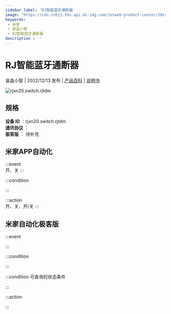 ```yaml
---
sidebar_label: 'RJ智能蓝牙通断器'
image: 'https://cdn.cnbj1.fds.api.mi-img.com/iotweb-product-center/18c438ee1d5948e7433d95ff543e6182_1667981843886.png?GalaxyAccessKeyId=AKVGLQWBOVIRQ3XLEW&Expires=9223372036854775807&Signature=qscTlcxPbTy51L5HtCsCt90G2w0='
keywords: 
 - 米家
 - 睿晶小智
 - RJ智能蓝牙通断器
description : ''
---
```

# RJ智能蓝牙通断器

睿晶小智 | 2022/12/13 发布 | [产品百科](https://home.mi.com/webapp/content/baike/product/index.html?model=rjxn20.switch.rjtdm/) | [说明书](https://home.mi.com/views/introduction.html?model=rjxn20.switch.rjtdm&region=cn)

![rjxn20.switch.rjtdm](https://cdn.cnbj1.fds.api.mi-img.com/iotweb-product-center/18c438ee1d5948e7433d95ff543e6182_1667981843886.png?GalaxyAccessKeyId=AKVGLQWBOVIRQ3XLEW&Expires=9223372036854775807&Signature=qscTlcxPbTy51L5HtCsCt90G2w0=)

## 规格  
> 
**设备 ID** ：rjxn20.switch.rjtdm  
**通讯协议** ：  
**极客版**  ： 待补充 


## 米家APP自动化  

:::event  
开、关
:::

:::condition  

:::

:::action   
开、关、开/关
:::

## 米家自动化极客版  

:::event  

:::

:::condition  

:::

:::condition 可查询的状态条件  

:::

:::action  

:::

        
